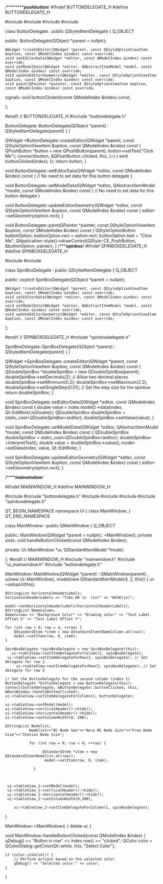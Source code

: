 /*************************************pushbutton*****************************/
#ifndef BUTTONDELEGATE_H
#define BUTTONDELEGATE_H

#include <QStyledItemDelegate>
#include <QPushButton>
#include <QApplication>
#include <QPainter>

class ButtonDelegate : public QStyledItemDelegate
{
    Q_OBJECT

public:
    ButtonDelegate(QObject *parent = nullptr);

    QWidget *createEditor(QWidget *parent, const QStyleOptionViewItem &option, const QModelIndex &index) const override;
    void setEditorData(QWidget *editor, const QModelIndex &index) const override;
    void setModelData(QWidget *editor, QAbstractItemModel *model, const QModelIndex &index) const override;
    void updateEditorGeometry(QWidget *editor, const QStyleOptionViewItem &option, const QModelIndex &index) const override;
    void paint(QPainter *painter, const QStyleOptionViewItem &option, const QModelIndex &index) const override;

signals:
    void buttonClicked(const QModelIndex &index) const;


};

#endif // BUTTONDELEGATE_H
#include "buttondelegate.h"

ButtonDelegate::ButtonDelegate(QObject *parent)
    : QStyledItemDelegate(parent)
{
}

QWidget *ButtonDelegate::createEditor(QWidget *parent, const QStyleOptionViewItem &option, const QModelIndex &index) const
{
    QPushButton *button = new QPushButton(parent);
    button->setText("Click Me");
    connect(button, &QPushButton::clicked, this, [=] {
        emit buttonClicked(index);
    });
    return button;
}

void ButtonDelegate::setEditorData(QWidget *editor, const QModelIndex &index) const
{
    // No need to set data for this button delegate
}

void ButtonDelegate::setModelData(QWidget *editor, QAbstractItemModel *model, const QModelIndex &index) const
{
    // No need to set data for this button delegate
}

void ButtonDelegate::updateEditorGeometry(QWidget *editor, const QStyleOptionViewItem &option, const QModelIndex &index) const
{
    editor->setGeometry(option.rect);
}

void ButtonDelegate::paint(QPainter *painter, const QStyleOptionViewItem &option, const QModelIndex &index) const
{
    QStyleOptionButton buttonOption;
    buttonOption.rect = option.rect;
    buttonOption.text = "Click Me";
    QApplication::style()->drawControl(QStyle::CE_PushButton, &buttonOption, painter);
}
/********************************spinbox*****************************/
#ifndef SPINBOXDELEGATE_H
#define SPINBOXDELEGATE_H

#include <QStyledItemDelegate>
#include <QSpinBox>

class SpinBoxDelegate : public QStyledItemDelegate
{
    Q_OBJECT

public:
    explicit SpinBoxDelegate(QObject *parent = nullptr);

    QWidget *createEditor(QWidget *parent, const QStyleOptionViewItem &option, const QModelIndex &index) const override;
    void setEditorData(QWidget *editor, const QModelIndex &index) const override;
    void setModelData(QWidget *editor, QAbstractItemModel *model, const QModelIndex &index) const override;
    void updateEditorGeometry(QWidget *editor, const QStyleOptionViewItem &option, const QModelIndex &index) const override;
};

#endif // SPINBOXDELEGATE_H
#include "spinboxdelegate.h"

SpinBoxDelegate::SpinBoxDelegate(QObject *parent)
    : QStyledItemDelegate(parent)
{
}

QWidget *SpinBoxDelegate::createEditor(QWidget *parent, const QStyleOptionViewItem &option, const QModelIndex &index) const
{
    QDoubleSpinBox *doubleSpinBox = new QDoubleSpinBox(parent);
    doubleSpinBox->setDecimals(2); // Allow two decimal places
    doubleSpinBox->setMinimum(0.2);
    doubleSpinBox->setMaximum(2.2);
    doubleSpinBox->setSingleStep(0.01); // Set the step size for the spinbox
    return doubleSpinBox;
}

void SpinBoxDelegate::setEditorData(QWidget *editor, const QModelIndex &index) const
{
    double value = index.model()->data(index, Qt::EditRole).toDouble();
    QDoubleSpinBox *doubleSpinBox = static_cast<QDoubleSpinBox*>(editor);
    doubleSpinBox->setValue(value);
}

void SpinBoxDelegate::setModelData(QWidget *editor, QAbstractItemModel *model, const QModelIndex &index) const
{
    QDoubleSpinBox *doubleSpinBox = static_cast<QDoubleSpinBox*>(editor);
    doubleSpinBox->interpretText();
    double value = doubleSpinBox->value();
    model->setData(index, value, Qt::EditRole);
}

void SpinBoxDelegate::updateEditorGeometry(QWidget *editor, const QStyleOptionViewItem &option, const QModelIndex &index) const
{
    editor->setGeometry(option.rect);
}



/********************************mainwindow****************************/

#ifndef MAINWINDOW_H
#define MAINWINDOW_H

#include <QMainWindow>
#include "buttondelegate.h"
#include <QStandardItemModel>
#include <QDebug>
#include <QColorDialog>
#include "spinboxdelegate.h"

QT_BEGIN_NAMESPACE
namespace Ui { class MainWindow; }
QT_END_NAMESPACE

class MainWindow : public QMainWindow
{
    Q_OBJECT

public:
    MainWindow(QWidget *parent = nullptr);
    ~MainWindow();
private slots:
    void handleButtonClicked(const QModelIndex &index);

private:
    Ui::MainWindow *ui;
    QStandardItemModel *model;

};
#endif // MAINWINDOW_H
#include "mainwindow.h"
#include "ui_mainwindow.h"
#include "buttondelegate.h"

MainWindow::MainWindow(QWidget *parent)
    : QMainWindow(parent)
    , ui(new Ui::MainWindow), model(new QStandardItemModel(4, 2, this))
{
    ui->setupUi(this);

    QStringList horizontalHeaderLabels;
    horizontalHeaderLabels << "Tube OD \n  (in)" << "WthK(in)";

    model->setHorizontalHeaderLabels(horizontalHeaderLabels);
    QStringList NameColumn;
    NameColumn << "Background Color" << "Drawing color" << "Text Label Offset X" << "Text Label Offset Y";

    for (int row = 0; row < 4; ++row) {
        QStandardItem *item = new QStandardItem(NameColumn.at(row));
        model->setItem(row, 0, item);
    }

    SpinBoxDelegate *spinBoxDelegate = new SpinBoxDelegate(this);
       ui->tableView->setItemDelegateForColumn(1, spinBoxDelegate);
     ui->tableView->setItemDelegateForRow(2, spinBoxDelegate); // Set delegate for row 2
         ui->tableView->setItemDelegateForRow(3, spinBoxDelegate); // Set delegate for row 3

    // Set the ButtonDelegate for the second column (index 1)
    ButtonDelegate *buttonDelegate = new ButtonDelegate(this);
    connect(buttonDelegate, &ButtonDelegate::buttonClicked, this, &MainWindow::handleButtonClicked);
    ui->tableView->setItemDelegateForColumn(1, buttonDelegate);

    ui->tableView->setModel(model);
    ui->tableView->verticalHeader()->hide();
    ui->tableView->horizontalHeader()->hide();
    ui->tableView->setColumnWidth(0, 200);

    QStringList Nodelist;
               Nodelist<<"BC Node See"<<"Aero BC Node Size"<<"Free Node Size"<<"Station Node Size";

               for (int row = 0; row < 4; ++row) {

                     QStandardItem *item = new QStandardItem(Nodelist.at(row));
                      model->setItem(row, 0, item);

                 }



     ui->tableView_2->setModel(model);
     ui->tableView_2->verticalHeader()->hide();
     ui->tableView_2->horizontalHeader()->hide();
     ui->tableView_2->setColumnWidth(0,200);

        ui->tableView_2->setItemDelegateForColumn(1, spinBoxDelegate);
}

MainWindow::~MainWindow()
{
    delete ui;
}

void MainWindow::handleButtonClicked(const QModelIndex &index)
{
    qDebug() << "Button in row" << index.row() << "clicked";
    QColor color = QColorDialog::getColor(Qt::white, this, "Select Color");

    if (color.isValid()) {
        // Perform actions based on the selected color
        qDebug() << "Selected color:" << color;
    }
}

